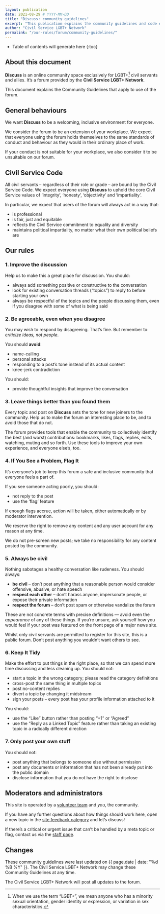```yaml
---
layout: publication
date: 2021-08-29 # YYYY-MM-DD
title: "Discuss: community guidelines"
excerpt: "This publication explains the community guidelines and code of conduct that apply to the use of our forum, Discuss."
author: "Civil Service LGBT+ Network"
permalink: "/our-rules/forum/community-guidelines/"
---
```




<!-- Include the following to generate a Table of Contents -->
* Table of contents will generate here
{:toc}
<!-- Include this line to process the Markdown and format the content properly -->
<div id="markdown-content" markdown="1">
<!-- Don't remove code above -->


## About this document

**Discuss** is an online community space exclusively for LGBT+[^LGBT] civil servants and allies. It’s a forum provided by the **Civil Service LGBT+ Network**.

This document explains the Community Guidelines that apply to use of the forum.

## General behaviours

We want **Discuss** to be a welcoming, inclusive environment for everyone. 

We consider the forum to be an extension of your workplace. We expect that everyone using the forum holds themselves to the same standards of conduct and behaviour as they would in their ordinary place of work.

If your conduct is not suitable for your workplace, we also consider it to be unsuitable on our forum.

## Civil Service Code

All civil servants – regardless of their role or grade – are bound by the Civil Service Code. We expect everyone using **Discuss** to uphold the core Civil Service values of ‘integrity’, ‘honesty’, ‘objectivity’ and ‘impartiality’.

In particular, we expect that users of the forum will always act in a way that:

- is professional
- is fair, just and equitable
- reflects the Civil Service commitment to equality and diversity
- maintains political impartiality, no matter what their own political beliefs are

## Our rules

### 1. Improve the discussion

Help us to make this a great place for discussion. You should:

- always add something positive or constructive to the conversation
- look for existing conversation threads (“topics”) to reply to before starting your own
- always be respectful of the topics and the people discussing them, even if you disagree with some of what is being said

### 2. Be agreeable, even when you disagree

You may wish to respond by disagreeing. That’s fine. But remember to _criticize ideas, not people_. 

You should **avoid**:

- name-calling
- personal attacks
- responding to a post’s tone instead of its actual content
- knee-jerk contradiction

You should:

- provide thoughtful insights that improve the conversation

### 3. Leave things better than you found them

Every topic and post on **Discuss** sets the tone for new joiners to the community. Help us to make the forum an interesting place to be, and to avoid those that do not.

The forum provides tools that enable the community to collectively identify the best (and worst) contributions: bookmarks, likes, flags, replies, edits, watching, muting and so forth. Use these tools to improve your own experience, and everyone else’s, too.

### 4. If You See a Problem, Flag It

It’s everyone’s job to keep this forum a safe and inclusive community that everyone feels a part of. 

If you see someone acting poorly, you should:

- not reply to the post
- use the ‘flag’ feature 

If enough flags accrue, action will be taken, either automatically or by moderator intervention.

We reserve the right to remove any content and any user account for any reason at any time. 

We do not pre-screen new posts; we take no responsibility for any content posted by the community.

### 5. Always be civil

Nothing sabotages a healthy conversation like rudeness. You should always:

- **be civil** – don’t post anything that a reasonable person would consider offensive, abusive, or hate speech
- **respect each other** – don’t harass anyone, impersonate people, or expose their private information
- **respect the forum** – don’t post spam or otherwise vandalize the forum

These are not concrete terms with precise definitions &mdash; avoid even the _appearance_ of any of these things. If you’re unsure, ask yourself how you would feel if your post was featured on the front page of a major news site.

Whilst only civil servants are permitted to register for this site, this is a public forum. Don’t post anything you wouldn’t want others to see.

### 6. Keep It Tidy

Make the effort to put things in the right place, so that we can spend more time discussing and less cleaning up. You should not:

- start a topic in the wrong category; please read the category definitions
- cross-post the same thing in multiple topics
- post no-content replies
- divert a topic by changing it midstream
- sign your posts – every post has your profile information attached to it

You should:

- use the “Like” button rather than posting “+1” or “Agreed”
- use the “Reply as a Linked Topic” feature rather than taking an existing topic in a radically different direction

### 7. Only post your own stuff

You should not:

- post anything that belongs to someone else without permission
- post any documents or information that has not been already put into the public domain
- disclose information that you do not have the right to disclose

## Moderators and administrators

This site is operated by a [volunteer team](https://discuss.civilservice.lgbt/about) and *you*, the community. 

If you have any further questions about how things should work here, open a new topic in the [site feedback category](https://discuss.civilservice.lgbt/c/site-feedback) and let’s discuss! 

If there’s a critical or urgent issue that can’t be handled by a meta topic or flag, contact us via the [staff page](https://discuss.civilservice.lgbt/about).

## Changes

These community guidelines were last updated on {{ page.date | date: "%d %B %Y" }}. The Civil Service LGBT+ Network may change these Community Guidelines at any time.

The Civil Service LGBT+ Network will post all updates to the forum.

[^LGBT]: When we use the term “LGBT+”, we mean anyone who has a minority sexual orientation, gender identity or expression, or variation in sex characteristics.

<!-- Include this line to process the Markdown and format the content properly -->
</div>
<!-- Don't remove the line of code above -->
